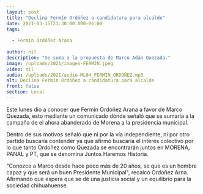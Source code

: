 ```yaml
---
layout: post
title: "Declina Fermín Ordóñez a candidatura para alcalde"
date: 2021-03-15T21:30:00.000-06:00
tags:
  
  - Fermín Ordóñez Arana
  
author: nil
description: "Se suma a la propuesta de Marco Adán Quezada."
image: /uploads/2021/images-FERMIN.jpeg
video: nil
audio: /uploads/2021/audio-ML04_FERMIN_ORDOÑEZ.mp3
alt: Declina Fermín Ordóñez a candidatura para alcalde
front: false
section: Local
---
```


Este lunes dio a conocer que Fermín Ordóñez Arana a favor de Marco Quezada, esto mediante un comunicado dónde señaló que se sumaría a la campaña de el ahora abanderado de Morena a la presidencia municipal.

Dentro de sus motivos señaló que ni por la vía independiente, ni por otro partido buscaría contender ya que afirmó buscaría el interés colectivo por lo que tanto Ordoñez como Quezada se encontrarán juntos en MORENA, PANAL y PT, que se denomina Juntos Haremos Historia.

"Conozco a Marco desde hace poco más de 20 años, se que es un hombre capaz y que será un buen Presidente Municipal", recalcó Ordoñez Arna.  Afirmando que espera que se dé una justicia social y un equilibrio para la sociedad chihuahuense.
